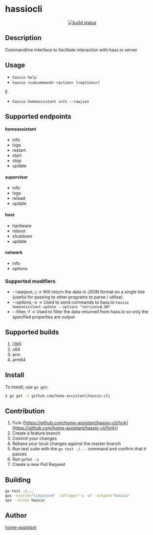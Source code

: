 # hassiocli

<p align="center">
<a href="https://travis-ci.org/home-assistant/hassio-cli">
        <img src="https://travis-ci.org/home-assistant/hassio-cli.svg?branch=master"
            alt="build status"></a>
</p>



## Description

Commandline interface to facilitate interaction with hass.io server

## Usage
- `hassio help`
- `hassio <subcommand> <action> [<options>]`

E.
- `hassio homeassistant info --rawjson`   

## Supported endpoints
#### homeassistant
- info
- logs
- restart
- start
- stop
- update

#### supervisor
- info
- logs
- reload
- update

#### host
- hardware
- reboot
- shutdown
- update

#### network
- info
- options


### Supported modifiers
- --rawjson,-j -> Will return the data in JSON format on a 
                    single line (useful for passing to other 
                    programs to parse / utilise)
- --options,-o -> Used to send commands to hass.io `hassio homeassistant update --options "version=0.60"`
- --filter,-f  -> Used to filter the data returned from hass.io so only the specified properties are output

## Supported builds

1. i386
1. x64
1. arm
1. arm64

## Install

To install, use `go get`:

```bash
$ go get -d github.com/home-assistant/hassio-cli
```

## Contribution

1. Fork ([https://github.com/home-assistant/hassio-cli/fork](https://github.com/home-assistant/hassio-cli/fork))
1. Create a feature branch
1. Commit your changes
1. Rebase your local changes against the master branch
1. Run test suite with the `go test ./...` command and confirm that it passes
1. Run `gofmt -s`
1. Create a new Pull Request


## Building
```bash
go test ./...
gox -osarch="linux/arm" -ldflags="-s -w" -output="hassio"
upx --brute hassio
```

## Author

[home-assistant](https://github.com/home-assistant)
